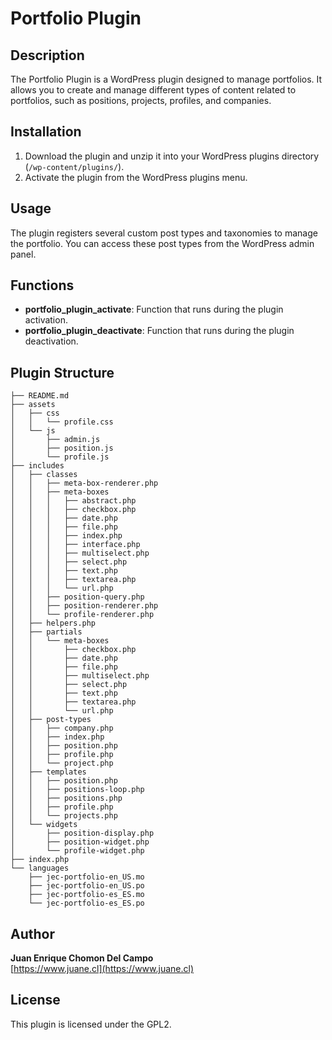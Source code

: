# Portfolio Plugin

## Description

The Portfolio Plugin is a WordPress plugin designed to manage portfolios. It allows you to create and manage different types of content related to portfolios, such as positions, projects, profiles, and companies.

## Installation

1. Download the plugin and unzip it into your WordPress plugins directory (`/wp-content/plugins/`).
2. Activate the plugin from the WordPress plugins menu.

## Usage

The plugin registers several custom post types and taxonomies to manage the portfolio. You can access these post types from the WordPress admin panel.

## Functions

- **portfolio_plugin_activate**: Function that runs during the plugin activation.
- **portfolio_plugin_deactivate**: Function that runs during the plugin deactivation.

## Plugin Structure
```
├── README.md
├── assets
│   ├── css
│   │   └── profile.css
│   └── js
│       ├── admin.js
│       ├── position.js
│       └── profile.js
├── includes
│   ├── classes
│   │   ├── meta-box-renderer.php
│   │   ├── meta-boxes
│   │   │   ├── abstract.php
│   │   │   ├── checkbox.php
│   │   │   ├── date.php
│   │   │   ├── file.php
│   │   │   ├── index.php
│   │   │   ├── interface.php
│   │   │   ├── multiselect.php
│   │   │   ├── select.php
│   │   │   ├── text.php
│   │   │   ├── textarea.php
│   │   │   └── url.php
│   │   ├── position-query.php
│   │   ├── position-renderer.php
│   │   └── profile-renderer.php
│   ├── helpers.php
│   ├── partials
│   │   └── meta-boxes
│   │       ├── checkbox.php
│   │       ├── date.php
│   │       ├── file.php
│   │       ├── multiselect.php
│   │       ├── select.php
│   │       ├── text.php
│   │       ├── textarea.php
│   │       └── url.php
│   ├── post-types
│   │   ├── company.php
│   │   ├── index.php
│   │   ├── position.php
│   │   ├── profile.php
│   │   └── project.php
│   ├── templates
│   │   ├── position.php
│   │   ├── positions-loop.php
│   │   ├── positions.php
│   │   ├── profile.php
│   │   └── projects.php
│   └── widgets
│       ├── position-display.php
│       ├── position-widget.php
│       └── profile-widget.php
├── index.php
└── languages
    ├── jec-portfolio-en_US.mo
    ├── jec-portfolio-en_US.po
    ├── jec-portfolio-es_ES.mo
    └── jec-portfolio-es_ES.po
```

## Author

**Juan Enrique Chomon Del Campo**  
[https://www.juane.cl](https://www.juane.cl)

## License

This plugin is licensed under the GPL2.
